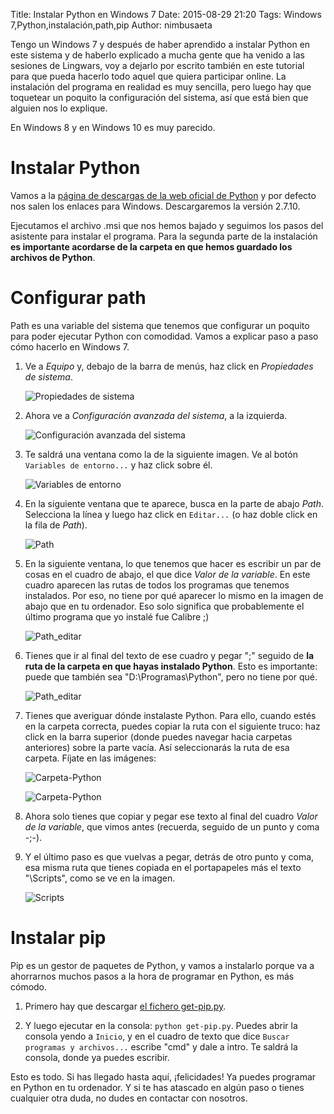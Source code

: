 Title: Instalar Python en Windows 7
Date: 2015-08-29 21:20
Tags: Windows 7,Python,instalación,path,pip
Author: nimbusaeta

Tengo un Windows 7 y después de haber aprendido a instalar Python en este sistema y de haberlo explicado a mucha gente que ha venido a las sesiones de Lingwars, voy a dejarlo por escrito también en este tutorial para que pueda hacerlo todo aquel que quiera participar online. La instalación del programa en realidad es muy sencilla, pero luego hay que toquetear un poquito la configuración del sistema, así que está bien que alguien nos lo explique.

En Windows 8 y en Windows 10 es muy parecido.

# Instalar Python

Vamos a la [página de descargas de la web oficial de Python](https://www.python.org/downloads/) y por defecto nos salen los enlaces para Windows. Descargaremos la versión 2.7.10.

Ejecutamos el archivo .msi que nos hemos bajado y seguimos los pasos del asistente para instalar el programa. Para la segunda parte de la instalación **es importante acordarse de la carpeta en que hemos guardado los archivos de Python**.

# Configurar path

Path es una variable del sistema que tenemos que configurar un poquito para poder ejecutar Python con comodidad. Vamos a explicar paso a paso cómo hacerlo en Windows 7.

 1. Ve a _Equipo_ y, debajo de la barra de menús, haz click en _Propiedades de sistema_.

    ![Propiedades de sistema]({filename}/images/lw-020.jpg)

 1. Ahora ve a _Configuración avanzada del sistema_, a la izquierda.

    ![Configuración avanzada del sistema]({filename}/images/lw-021.jpg)

 1. Te saldrá una ventana como la de la siguiente imagen. Ve al botón `Variables de entorno...` y haz click sobre él.

    ![Variables de entorno]({filename}/images/lw-022.jpg)

 1. En la siguiente ventana que te aparece, busca en la parte de abajo _Path_. Selecciona la línea y luego haz click en `Editar...` (o haz doble click en la fila de _Path_).

    ![Path]({filename}/images/lw-023.jpg)

 1. En la siguiente ventana, lo que tenemos que hacer es escribir un par de cosas en el cuadro de abajo, el que dice _Valor de la variable_. En este cuadro aparecen las rutas de todos los programas que tenemos instalados. Por eso, no tiene por qué aparecer lo mismo en la imagen de abajo que en tu ordenador. Eso solo significa que probablemente el último programa que yo instalé fue Calibre ;)

    ![Path_editar]({filename}/images/lw-024.jpg)

 1. Tienes que ir al final del texto de ese cuadro y pegar ";" seguido de **la ruta de la carpeta en que hayas instalado Python**. Esto es importante: puede que también sea "D:\Programas\Python\", pero no tiene por qué.

    ![Path_editar]({filename}/images/lw-025.jpg)

 1. Tienes que averiguar dónde instalaste Python. Para ello, cuando estés en la carpeta correcta, puedes copiar la ruta con el siguiente truco: haz click en la barra superior (donde puedes navegar hacia carpetas anteriores) sobre la parte vacía. Así seleccionarás la ruta de esa carpeta. Fíjate en las imágenes:

    ![Carpeta-Python]({filename}/images/lw-027.jpg)

    ![Carpeta-Python]({filename}/images/lw-028.jpg)

 1. Ahora solo tienes que copiar y pegar ese texto al final del cuadro _Valor de la variable_, que vimos antes (recuerda, seguido de un punto y coma -;-).

 1. Y el último paso es que vuelvas a pegar, detrás de otro punto y coma, esa misma ruta que tienes copiada en el portapapeles más el texto "\Scripts", como se ve en la imagen.

    ![Scripts]({filename}/images/lw-026.jpg)

# Instalar pip

Pip es un gestor de paquetes de Python, y vamos a instalarlo porque va a ahorrarnos muchos pasos a la hora de programar en Python, es más cómodo.

 1. Primero hay que descargar [el fichero get-pip.py](https://bootstrap.pypa.io/get-pip.py).
 
 1. Y luego ejecutar en la consola: `python get-pip.py`. Puedes abrir la consola yendo a `Inicio`, y en el cuadro de texto que dice `Buscar programas y archivos...` escribe "cmd" y dale a intro. Te saldrá la consola, donde ya puedes escribir.

Esto es todo. Si has llegado hasta aquí, ¡felicidades! Ya puedes programar en Python en tu ordenador. Y si te has atascado en algún paso o tienes cualquier otra duda, no dudes en contactar con nosotros.

